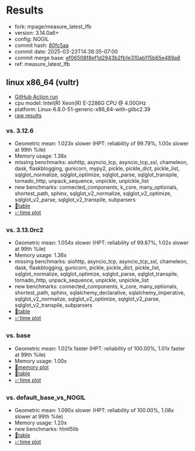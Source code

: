 # Results

- fork: mpage/measure_latest_lfb
- version: 3.14.0a6+
- config: NOGIL
- commit hash: [80fc5aa](https://github.com/mpage/cpython/commit/80fc5aa)
- commit date: 2025-03-23T14:38:35-07:00
- commit merge base: [ef06508f8ef1d2943b2fb1e310ab115b65e489a8](https://github.com/python/cpython/commit/ef06508f8ef1d2943b2fb1e310ab115b65e489a8)
- ref: measure_latest_lfb

## linux x86_64 (vultr)

- [GitHub Action run](https://github.com/facebookexperimental/free-threading-benchmarking/actions/runs/14023363904)
- cpu model: Intel(R) Xeon(R) E-2286G CPU @ 4.00GHz
- platform: Linux-6.8.0-51-generic-x86_64-with-glibc2.39
- [raw results](bm-20250323-vultr-x86_64-mpage-measure_latest_lfb-3.14.0a6%2B-80fc5aa.json)

### vs. 3.12.6

- Geometric mean: 1.023x slower (HPT: reliability of 99.79%, 1.00x slower at 99th %ile)
- Memory usage: 1.38x
- missing benchmarks: aiohttp, asyncio_tcp, asyncio_tcp_ssl, chameleon, dask, flaskblogging, gunicorn, mypy2, pickle, pickle_dict, pickle_list, sqlglot_normalize, sqlglot_optimize, sqlglot_parse, sqlglot_transpile, tornado_http, unpack_sequence, unpickle, unpickle_list
- new benchmarks: connected_components, k_core, many_optionals, shortest_path, sphinx, sqlglot_v2_normalize, sqlglot_v2_optimize, sqlglot_v2_parse, sqlglot_v2_transpile, subparsers
- [📄table](bm-20250323-vultr-x86_64-mpage-measure_latest_lfb-3.14.0a6%2B-80fc5aa-vs-3.12.6.md)
- [📈time plot](bm-20250323-vultr-x86_64-mpage-measure_latest_lfb-3.14.0a6%2B-80fc5aa-vs-3.12.6.svg)

### vs. 3.13.0rc2

- Geometric mean: 1.054x slower (HPT: reliability of 99.87%, 1.02x slower at 99th %ile)
- Memory usage: 1.36x
- missing benchmarks: aiohttp, asyncio_tcp, asyncio_tcp_ssl, chameleon, dask, flaskblogging, gunicorn, pickle, pickle_dict, pickle_list, sqlglot_normalize, sqlglot_optimize, sqlglot_parse, sqlglot_transpile, tornado_http, unpack_sequence, unpickle, unpickle_list
- new benchmarks: connected_components, k_core, many_optionals, shortest_path, sphinx, sqlalchemy_declarative, sqlalchemy_imperative, sqlglot_v2_normalize, sqlglot_v2_optimize, sqlglot_v2_parse, sqlglot_v2_transpile, subparsers
- [📄table](bm-20250323-vultr-x86_64-mpage-measure_latest_lfb-3.14.0a6%2B-80fc5aa-vs-3.13.0rc2.md)
- [📈time plot](bm-20250323-vultr-x86_64-mpage-measure_latest_lfb-3.14.0a6%2B-80fc5aa-vs-3.13.0rc2.svg)

### vs. base

- Geometric mean: 1.021x faster (HPT: reliability of 100.00%, 1.01x faster at 99th %ile)
- Memory usage: 1.00x
- [🧠memory plot](bm-20250323-vultr-x86_64-mpage-measure_latest_lfb-3.14.0a6%2B-80fc5aa-vs-base-mem.svg)
- [📄table](bm-20250323-vultr-x86_64-mpage-measure_latest_lfb-3.14.0a6%2B-80fc5aa-vs-base.md)
- [📈time plot](bm-20250323-vultr-x86_64-mpage-measure_latest_lfb-3.14.0a6%2B-80fc5aa-vs-base.svg)

### vs. default_base_vs_NOGIL

- Geometric mean: 1.090x slower (HPT: reliability of 100.00%, 1.08x slower at 99th %ile)
- Memory usage: 1.20x
- new benchmarks: html5lib
- [📄table](bm-20250323-vultr-x86_64-mpage-measure_latest_lfb-3.14.0a6%2B-80fc5aa-vs-default_base_vs_NOGIL.md)
- [📈time plot](bm-20250323-vultr-x86_64-mpage-measure_latest_lfb-3.14.0a6%2B-80fc5aa-vs-default_base_vs_NOGIL.svg)

